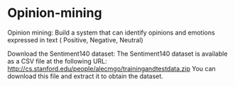 # Opinion-mining
Opinion mining: Build a system that can identify opinions and emotions expressed in text ( Positive, Negative, Neutral)


Download the Sentiment140 dataset: The Sentiment140 dataset is available as a CSV file at the following URL: http://cs.stanford.edu/people/alecmgo/trainingandtestdata.zip  You can download this file and extract it to obtain the dataset.

